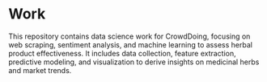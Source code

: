 # Work
This repository contains data science work for CrowdDoing, focusing on web scraping, sentiment analysis, and machine learning to assess herbal product effectiveness. It includes data collection, feature extraction, predictive modeling, and visualization to derive insights on medicinal herbs and market trends.
